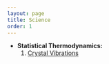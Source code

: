 ```yaml
---
layout: page
title: Science
order: 1
---
```


* **Statistical Thermodynamics:** 
    1. [Crystal Vibrations](Science/Crystal_Vibrations.md)

